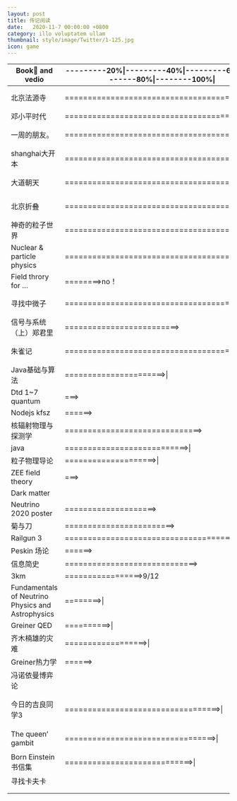 ```yaml
---
layout: post
title: 传记阅读
date:   2020-11-7 00:00:00 +0800
category: illo voluptatem ullam
thumbnail: style/image/Twitter/1-125.jpg
icon: game
---
```




| Book📕 and vedio                                     | ---------20%\|---------40%\|---------60%\|---------80%\|--------100%\| | stars | Finished date  |
| --------------------------------------------------- | ------------------------------------------------------------ | ----- | -------------- |
| 北京法源寺                                          | =========================================>\|                 | 4/5   | 2020年8月21日  |
| 邓小平时代                                          | ========================================>\|                  | 4/5   |                |
| 一周的朋友。                                        | ==========================================>\|                | 3.5/5 | 2020年9月19日  |
| shanghai大开本                                      | ==========================================>\|                | 4/5   | 2020年9月9日   |
| 大道朝天                                            | ==========================================>\|                | 3.5/5 | 2020年9月14日  |
| 北京折叠                                            | ==========================================>\|                | 3/5   | 2020年10月7日  |
| 神奇的粒子世界                                      | ==========================================>\|                | 5/5   | 2020年9月11日  |
| Nuclear   & particle physics                        | ==========================================>\|                | 3.5/5 |                |
| Field throry for …                                  | ========>no！                                                | 3/5   |                |
| 寻找中微子                                          | =========================================>\|                 | 4/5   | 2020年9月26日  |
| 信号与系统（上）郑君里                              | =========================>                                   |       |                |
| 朱雀记                                              | =========================================>\|                 | 3/5   | 2020年10月2日  |
| Java基础与算法                                      | ======================>\|                                    | 3/5   | 2020年9月17日  |
| Dtd 1~7 quantum                                     | ===>                                                         |       |                |
| Nodejs kfsz                                         | ======>                                                      |       |                |
| 核辐射物理与探测学                                  | ==============================>                              | 4.5/5 |                |
| java                                                | ===========================>\|                               |       |                |
| 粒子物理导论                                        | ====================>\|                                      | 4/5   |                |
| ZEE field theory                                    | ===>                                                         |       |                |
| Dark matter                                         |                                                              |       |                |
| Neutrino 2020   poster                              | ====================>                                        | 3/    |                |
| 菊与刀                                              | ========================>                                    |       |                |
| Railgun 3                                           | =====================================>\|                     | 3/5   |                |
| Peskin 场论                                         | ======>                                                      |       |                |
| 信息简史                                            | =============================>                               | 2.5/5 |                |
| 3km                                                 | =================>9/12                                       |       |                |
| Fundamentals   of Neutrino Physics and Astrophysics | ========>\|                                                  |       |                |
| Greiner  QED                                        | ==========>\|                                                |       |                |
| 齐木楠雄的灾难                                      | ==================>\|                                        |       |                |
| Greiner热力学                                       | ======>                                                      |       |                |
| 冯诺依曼博弈论                                      |                                                              |       |                |
| 今日的吉良同学3                                     | ==================================>\|                        | 3/5   | 2020年10月25日 |
| The queen’ gambit                                   | =================================>\|                         | 3.5/5 | 2020年11月2日  |
| Born Einstein 书信集                                | ============================>\|                              | 4.5/5 | 2020年11月9日  |
| 寻找卡夫卡                                          |                                                              |       |                |
|                                                     |                                                              |       |                |
|                                                     |                                                              |       |                |




















